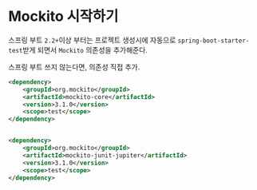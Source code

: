 # Mockito 시작하기  
스프링 부트 `2.2+`이상 부터는 프로젝트 생성시에 
자동으로 `spring-boot-starter-test`받게 되면서 `Mockito` 의존성을 추가해준다.  


스프링 부트 쓰지 않는다면, 의존성 직접 추가.


```xml
<dependency>
    <groupId>org.mockito</groupId>
    <artifactId>mockito-core</artifactId>
    <version>3.1.0</version>
    <scope>test</scope>
</dependency>


<dependency>
    <groupId>org.mockito</groupId>
    <artifactId>mockito-junit-jupiter</artifactId>
    <version>3.1.0</version>
    <scope>test</scope>
</dependency>
```
